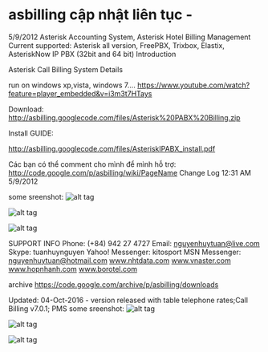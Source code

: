 # asbilling cập nhật liên tục - 
5/9/2012 Asterisk Accounting System, Asterisk Hotel Billing Management
Current supported: Asterisk all version, FreePBX, Trixbox, Elastix, AsteriskNow IP PBX (32bit and 64 bit)
Introduction

Asterisk Call Billing System Details

run on windows xp,vista, windows 7....
https://www.youtube.com/watch?feature=player_embedded&v=i3m3t7HTays

Download: http://asbilling.googlecode.com/files/Asterisk%20PABX%20Billing.zip

Install GUIDE:

http://asbilling.googlecode.com/files/AsteriskIPABX_install.pdf

Các bạn có thể comment cho mình để mình hỗ trợ: http://code.google.com/p/asbilling/wiki/PageName
Change Log 12:31 AM 5/9/2012

some sreenshot:
![alt tag](https://github.com/nhtdata/asbilling/blob/master/01.png?raw=true)

![alt tag](https://github.com/nhtdata/asbilling/blob/master/03-report-by-exten.png?raw=true)

![alt tag](https://github.com/nhtdata/asbilling/blob/master/rate.png?raw=true)

SUPPORT INFO Phone: (+84) 942 27 4727
Email: nguyenhuytuan@live.com
Skype: tuanhuynguyen
Yahoo! Messenger: kitosport
MSN Messenger: nguyenhuytuan@hotmail.com
www.nhtdata.com
www.vnaster.com
www.hopnhanh.com
www.borotel.com

archive 
https://code.google.com/archive/p/asbilling/downloads

Updated: 04-Oct-2016 - version released with table telephone rates;Call Billing v7.0.1; PMS
some sreenshot:
![alt tag](https://github.com/nhtdata/asbilling/blob/master/01.JPG?raw=true)

![alt tag](https://github.com/nhtdata/asbilling/blob/master/02.JPG?raw=true)

![alt tag](https://github.com/nhtdata/asbilling/blob/master/03.JPG?raw=true)
